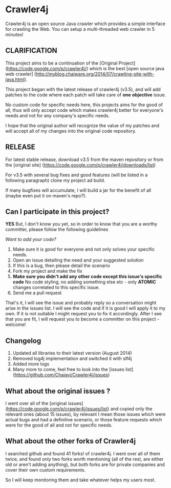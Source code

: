 Crawler4j
=========

Crawler4j is an open source Java crawler which provides a simple interface for crawling the Web. You can setup a multi-threaded web crawler in 5 minutes!


CLARIFICATION
-------------
This project aims to be a continuation of the [Original Project] (https://code.google.com/p/crawler4j/) which is the best [open source java web crawler] (http://myblog.chaiware.org/2014/07/crawling-site-with-java.html).

This project began with the latest release of crawler4j (v3.5), and will add patches to the code where each patch will take care of **one** **objective** issue.

No custom code for specific needs here, this projects aims for the good of all, thus will only accept code which makes crawler4j better for everyone's needs and not for any company's specific needs.

I hope that the original author will recognize the value of my patches and will accept all of my changes into the original code repository.


RELEASE
-------
For latest stable release, download v3.5 from the maven repository or from the [original site] (https://code.google.com/p/crawler4j/downloads/list)

For v3.5 with several bug fixes and good features (will be listed in a following paragraph) clone my project ad build.

If many bugfixes will accumulate, I will build a jar for the benefit of all (maybe even put it on maven's repo?).


Can I participate in this project?
----------------------------------
**YES**
But, I don't know you yet, so in order to know that you are a worthy committer, please follow the following guidelines

*Want to add your code?*
1. Make sure it is good for everyone and not only solves your specific needs.
2. Open an issue detailing the need and your suggested solution
3. If this is a bug, then please detail the scenario
4. Fork my project and make the fix
5. **Make sure you didn't add any other code except this issue's specific code** No code styling, no adding something else etc - only **ATOMIC** changes correlated to this specific issue.
6. Send me a pull request

That's it, I will see the issue and probably reply so a conversation might arise in the issues list.
I will see the code and if it is good I will apply it to my own.
If it is not suitable I might request you to fix it accordingly.
After I see that you are fit, I will request you to become a committer on this project - welcome!


Changelog
---------
1. Updated all libraries to their latest version (August 2014)
2. Removed log4j implementation and switched it with slf4j
3. Added more logs
4. Many more to come, feel free to look into the [issues list] (https://github.com/Chaiavi/Crawler4j/issues)


What about the original issues ?
--------------------------------
I went over all of the [original issues] (https://code.google.com/p/crawler4j/issues/list) and copied only the relevant ones (about 15 issues), by relevant I mean those issues which were actual bugs and had a definitive scenario, or those feature requests which were for the good of all and not for specific needs.


What about the other forks of Crawler4j
---------------------------------------
I searched github and found 41 forks! of crawler4j.
I went over all of them twice, and found only two forks worth mentioning (all of the rest, are either old or aren't adding anything), but both forks are for private companies and cover their own custom requirements.

So I will keep monitoring them and take whatever helps my users most.
